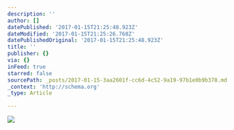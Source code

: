 ```yaml
---
description: ''
author: []
datePublished: '2017-01-15T21:25:48.923Z'
dateModified: '2017-01-15T21:25:26.768Z'
datePublishedOriginal: '2017-01-15T21:25:48.923Z'
title: ''
publisher: {}
via: {}
inFeed: true
starred: false
sourcePath: _posts/2017-01-15-3aa2601f-cc6d-4c52-9a19-97b1e0b9b378.md
_context: 'http://schema.org'
_type: Article

---
```

![](https://the-grid-user-content.s3-us-west-2.amazonaws.com/8ca64c07-a492-4fd7-9085-a3f07f498fcc.png)